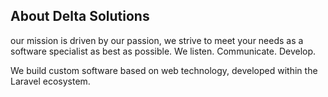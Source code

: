 ## About Delta Solutions

our mission is driven by our passion, we strive to meet your needs as a software specialist as best as possible. We listen. Communicate. Develop.

We build custom software based on web technology, developed within the Laravel ecosystem.
